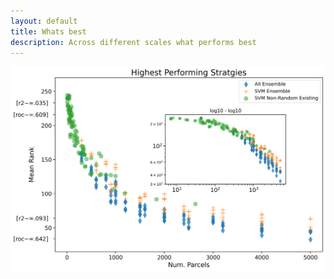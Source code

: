 ```yaml
---
layout: default
title: Whats best
description: Across different scales what performs best
---
```


![Best](https://raw.githubusercontent.com/sahahn/parc_scaling/master/analyze/Figures/Figure6.png)